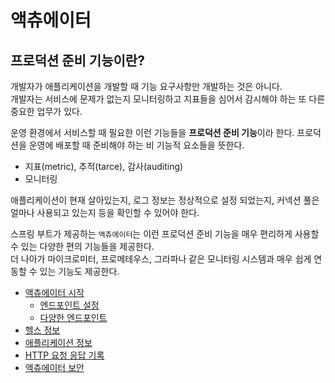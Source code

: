# 액츄에이터

## 프로덕션 준비 기능이란?

개발자가 애플리케이션을 개발할 때 기능 요구사항만 개발하는 것은 아니다. <br>
개발자는 서비스에 문제가 없는지 모니터링하고 지표들을 심어서 감시해야 하는 또 다른 중요한 업무가 있다.

운영 환경에서 서비스할 때 필요한 이런 기능들을 **프로덕션 준비 기능**이라 한다. 프로덕션을 운영에 배포할 때 준비해야 하는 비 기능적 요소들을 뜻한다.
- 지표(metric), 추적(tarce), 감사(auditing)
- 모니터링

애플리케이션이 현재 살아있는지, 로그 정보는 정상적으로 설정 되었는지, 커넥션 풀은 얼마나 사용되고 있는지 등을 확인할 수 있어야 한다.

스프링 부트가 제공하는 `액츄에이터`는 이런 프로덕션 준비 기능을 매우 편리하게 사용할 수 있는 다양한 편의 기능들을 제공한다.<br>
더 나아가 마이크로미터, 프로메테우스, 그라파나 같은 모니터링 시스템과 매우 쉽게 연동할 수 있는 기능도 제공한다.

- [액츄에이터 시작]()
  - [엔드포인트 설정]()
  - [다양한 엔드포인트]()
- [헬스 정보]()
- [애플리케이션 정보]()
- [HTTP 요청 응답 기록]()
- [액츄에이터 보안]()